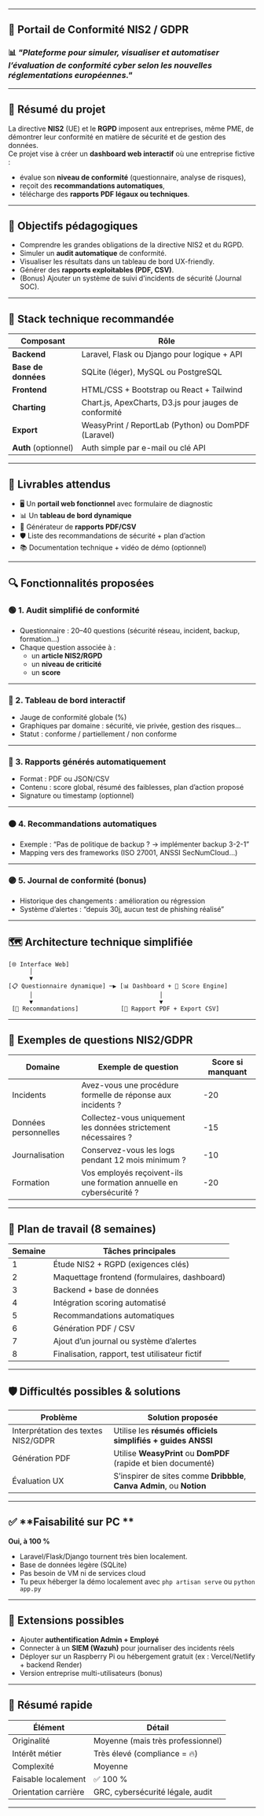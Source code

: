
---

## 🧾 **Portail de Conformité NIS2 / GDPR**  
### 📊 *"Plateforme pour simuler, visualiser et automatiser l’évaluation de conformité cyber selon les nouvelles réglementations européennes."*

---

## 🧠 **Résumé du projet**
La directive **NIS2** (UE) et le **RGPD** imposent aux entreprises, même PME, de démontrer leur conformité en matière de sécurité et de gestion des données.  
Ce projet vise à créer un **dashboard web interactif** où une entreprise fictive :
- évalue son **niveau de conformité** (questionnaire, analyse de risques),
- reçoit des **recommandations automatiques**,
- télécharge des **rapports PDF légaux ou techniques**.

---

## 🎯 **Objectifs pédagogiques**
- Comprendre les grandes obligations de la directive NIS2 et du RGPD.
- Simuler un **audit automatique** de conformité.
- Visualiser les résultats dans un tableau de bord UX-friendly.
- Générer des **rapports exploitables (PDF, CSV)**.
- (Bonus) Ajouter un système de suivi d'incidents de sécurité (Journal SOC).

---

## 🧰 **Stack technique recommandée**

| Composant              | Rôle                                                                 |
|------------------------|----------------------------------------------------------------------|
| **Backend**             | Laravel, Flask ou Django pour logique + API                          |
| **Base de données**     | SQLite (léger), MySQL ou PostgreSQL                                  |
| **Frontend**            | HTML/CSS + Bootstrap ou React + Tailwind                             |
| **Charting**            | Chart.js, ApexCharts, D3.js pour jauges de conformité                |
| **Export**              | WeasyPrint / ReportLab (Python) ou DomPDF (Laravel)                  |
| **Auth** (optionnel)    | Auth simple par e-mail ou clé API                                    |

---

## 📂 **Livrables attendus**
- 🖥️ Un **portail web fonctionnel** avec formulaire de diagnostic
- 📊 Un **tableau de bord dynamique**
- 📄 Générateur de **rapports PDF/CSV**
- 🛡️ Liste des recommandations de sécurité + plan d’action
- 📚 Documentation technique + vidéo de démo (optionnel)

---

## 🔍 **Fonctionnalités proposées**

### 🟢 1. **Audit simplifié de conformité**
- Questionnaire : 20–40 questions (sécurité réseau, incident, backup, formation…)
- Chaque question associée à :
  - un **article NIS2/RGPD**
  - un **niveau de criticité**
  - un **score**

---

### 🔵 2. **Tableau de bord interactif**
- Jauge de conformité globale (%)
- Graphiques par domaine : sécurité, vie privée, gestion des risques…
- Statut : conforme / partiellement / non conforme

---

### 🔴 3. **Rapports générés automatiquement**
- Format : PDF ou JSON/CSV
- Contenu : score global, résumé des faiblesses, plan d’action proposé
- Signature ou timestamp (optionnel)

---

### 🟠 4. **Recommandations automatiques**
- Exemple : “Pas de politique de backup ? → implémenter backup 3-2-1”
- Mapping vers des frameworks (ISO 27001, ANSSI SecNumCloud…)

---

### 🟣 5. **Journal de conformité (bonus)**
- Historique des changements : amélioration ou régression
- Système d’alertes : “depuis 30j, aucun test de phishing réalisé”

---

## 🗺️ **Architecture technique simplifiée**

```
[🌐 Interface Web]
      │
      ▼
[📋 Questionnaire dynamique] ─▶ [📊 Dashboard + 🧠 Score Engine]
      │                                    │
      ▼                                    ▼
 [📝 Recommandations]            [📄 Rapport PDF + Export CSV]
```

---

## 🧠 **Exemples de questions NIS2/GDPR**

| Domaine             | Exemple de question                                                | Score si manquant |
|---------------------|--------------------------------------------------------------------|--------------------|
| Incidents           | Avez-vous une procédure formelle de réponse aux incidents ?        | -20                |
| Données personnelles| Collectez-vous uniquement les données strictement nécessaires ?    | -15                |
| Journalisation      | Conservez-vous les logs pendant 12 mois minimum ?                  | -10                |
| Formation           | Vos employés reçoivent-ils une formation annuelle en cybersécurité ?| -20               |

---

## 📆 **Plan de travail (8 semaines)**

| Semaine | Tâches principales                                         |
|--------|-------------------------------------------------------------|
| 1      | Étude NIS2 + RGPD (exigences clés)                         |
| 2      | Maquettage frontend (formulaires, dashboard)               |
| 3      | Backend + base de données                                   |
| 4      | Intégration scoring automatisé                              |
| 5      | Recommandations automatiques                                |
| 6      | Génération PDF / CSV                                        |
| 7      | Ajout d’un journal ou système d’alertes                     |
| 8      | Finalisation, rapport, test utilisateur fictif              |

---

## 🛡️ **Difficultés possibles & solutions**

| Problème                             | Solution proposée                                                       |
|-------------------------------------|--------------------------------------------------------------------------|
| Interprétation des textes NIS2/GDPR | Utilise les **résumés officiels simplifiés + guides ANSSI**              |
| Génération PDF                      | Utilise **WeasyPrint** ou **DomPDF** (rapide et bien documenté)          |
| Évaluation UX                       | S’inspirer de sites comme **Dribbble**, **Canva Admin**, ou **Notion**   |

---

## ✅ **Faisabilité sur PC **
**Oui, à 100 %**
- Laravel/Flask/Django tournent très bien localement.
- Base de données légère (SQLite)
- Pas besoin de VM ni de services cloud
- Tu peux héberger la démo localement avec `php artisan serve` ou `python app.py`

---

## 🚀 **Extensions possibles**
- Ajouter **authentification Admin + Employé**
- Connecter à un **SIEM (Wazuh)** pour journaliser des incidents réels
- Déployer sur un Raspberry Pi ou hébergement gratuit (ex : Vercel/Netlify + backend Render)
- Version entreprise multi-utilisateurs (bonus)

---

## 📌 **Résumé rapide**

| Élément              | Détail                            |
|----------------------|------------------------------------|
| Originalité          | Moyenne (mais très professionnel) |
| Intérêt métier       | Très élevé (compliance = 🔥)       |
| Complexité           | Moyenne                           |
| Faisable localement  | ✅ 100 %                           |
| Orientation carrière | GRC, cybersécurité légale, audit  |

---